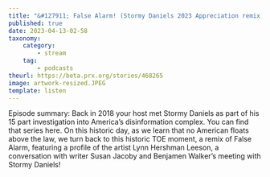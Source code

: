 ```yaml
---
title: "&#127911; False Alarm! (Stormy Daniels 2023 Appreciation remix)"
published: true
date: 2023-04-13-02-58
taxonomy:
    category:
        - stream
    tag:
        - podcasts
theurl: https://beta.prx.org/stories/468265
image: artwork-resized.JPEG
template: listen
---
```


Episode summary: Back in 2018 your host met Stormy Daniels as part of his 15 part investigation into America&rsquo;s disinformation complex. You can find that series here. On this historic day, as we learn that no American floats above the law, we turn back to this historic TOE moment, a remix of False Alarm, featuring a profile of the artist Lynn Hershman Leeson, a conversation with writer Susan Jacoby and Benjamen Walker&rsquo;s meeting with Stormy Daniels!
